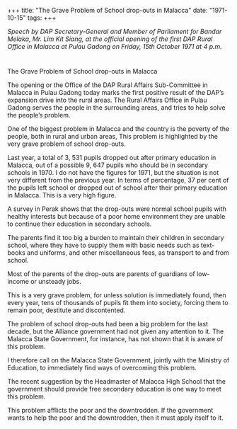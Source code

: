 +++ 
title: "The Grave Problem of School drop-outs in Malacca"
date: "1971-10-15"
tags:
+++

_Speech by DAP Secretary-General and Member of Parliament for Bandar Melaka, Mr. Lim Kit Siang, at the official opening of the first DAP Rural Office in Malacca at Pulau Gadong on Friday, 15th October 1971 at 4 p.m._
# 
The Grave Problem of School drop-outs in Malacca 

The opening or the Office of the DAP Rural Affairs Sub-Committee in Malacca in Pulau Gadong today marks the first positive result of the DAP’s expansion drive into the rural areas. The Rural Affairs Office in Pulau Gadong serves the people in the surrounding areas, and tries to help solve the people’s problem.

One of the biggest problem in Malacca and the country is the poverty of the people, both in rural and urban areas, This problem is highlighted by the very grave problem of school drop-outs.</u>

Last year, a total of 3, 531 pupils dropped out after primary education in Malacca, out of a possible 9, 647 pupils who should be in secondary schools in 1970. I do not have the figures for 1971, but the situation is not very different from the previous year. 
In terms of percentage, 37 per cent of the pupils left school or dropped out of school after their primary education in Malacca. This is a very high figure. 

A survey in Perak shows that the drop-outs were normal school pupils with healthy interests but because of a poor home environment they are unable to continue their education in secondary schools.

The parents find it too big a burden to maintain their children in secondary school, where they have to supply them with basic needs such as text-books and uniforms, and other miscellaneous fees, as transport to and from school.

Most of the parents of the drop-outs are parents of guardians of low-income or unsteady jobs.

This is a very grave problem, for unless solution is immediately found, then every year, tens of thousands of pupils fit them into society, forcing them to remain poor, destitute and discontented. 

The problem of school drop-outs had been a big problem for the last decade, but the Alliance government had not given any attention to it. The Malacca State Government, for instance, has not shown that it is aware of this problem.

I therefore call on the Malacca State Government, jointly with the Ministry of Education, to immediately find ways of overcoming this problem. 

The recent suggestion by the Headmaster of Malacca High School that the government should provide free secondary education is one way to 
meet this problem.

This problem afflicts the poor and the downtrodden. If the government wants to help the poor and the downtrodden, then it must apply itself to it.

 
